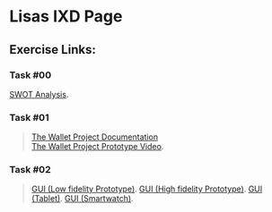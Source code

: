 # Lisas IXD Page
## Exercise Links:
### Task #00
[SWOT Analysis](https://drive.google.com/file/d/1mH_NEQjNmEEh_KkF8Wa168QLUJRQ4tCf/view?usp=sharing).  
### Task #01
>[The Wallet Project Documentation](https://xd.adobe.com/view/3af752dc-a8f2-48c0-9c1a-495d2f1f424f-6fa4/?fullscreen)  
>[The Wallet Project Prototype Video](https://drive.google.com/file/d/106os9R-LuB1LnhH8wW2Q509VM2P5O0BY/view?usp=sharing).  
### Task #02
>[GUI (Low fidelity Prototype)](https://drive.google.com/file/d/1QrSctsMjrkuoHlWR13ozfRehEp6USMB_/view?usp=sharing). 
>[GUI (High fidelity Prototype)](https://xd.adobe.com/view/ed8cfd6b-a0e3-4e55-b55b-f708d6dee84e-b8df/?fullscreen). 
>[GUI (Tablet)](https://xd.adobe.com/view/ed8cfd6b-a0e3-4e55-b55b-f708d6dee84e-b8df/?fullscreen). 
>[GUI (Smartwatch)](https://xd.adobe.com/view/ed8cfd6b-a0e3-4e55-b55b-f708d6dee84e-b8df/?fullscreen).  
